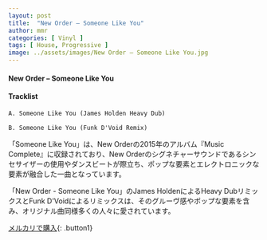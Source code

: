 ```yaml
---
layout: post
title:  "New Order – Someone Like You"
author: mmr
categories: [ Vinyl ]
tags: [ House, Progressive ]
image: ../assets/images/New Order – Someone Like You.jpg
---
```


#### New Order – Someone Like You

#### Tracklist
```md
A. Someone Like You (James Holden Heavy Dub)

B. Someone Like You (Funk D'Void Remix)
```

「Someone Like You」は、New Orderの2015年のアルバム『Music Complete』に収録されており、New Orderのシグネチャーサウンドであるシンセサイザーの使用やダンスビートが際立ち、ポップな要素とエレクトロニックな要素が融合した一曲となっています。

「New Order - Someone Like You」のJames HoldenによるHeavy DubリミックスとFunk D'Voidによるリミックスは、そのグルーヴ感やポップな要素を含み、オリジナル曲同様多くの人々に愛されています。

[メルカリで購入](https://jp.mercari.com/item/m12901620501){: .button1}

